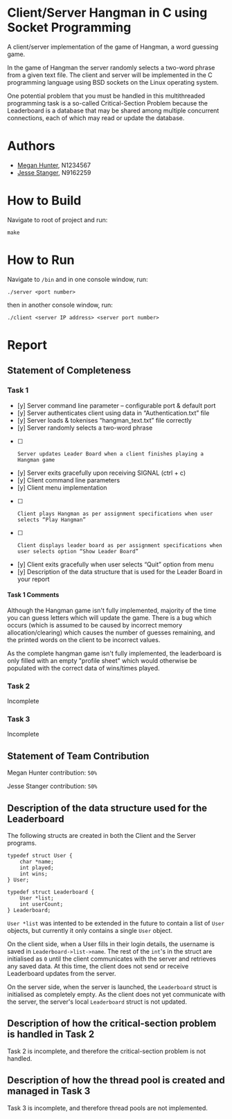# Client/Server Hangman in C using Socket Programming
A client/server implementation of the game of Hangman, a word guessing game.

In the game of Hangman the server randomly selects a two-word phrase from a given text file. The client and server will be implemented in the C programming language using BSD sockets on the Linux operating system.

One potential problem that you must be handled in this multithreaded programming task is a so-called Critical-Section Problem because the Leaderboard is a database that may be shared among multiple concurrent connections, each of which may read or update the database.

# Authors
* [Megan Hunter](https://github.com/Nyx-), N1234567
* [Jesse Stanger](https://github.com/stangahh), N9162259

# How to Build
Navigate to root of project and run:
```
make
```

# How to Run
Navigate to ```/bin``` and in one console window, run:
```
./server <port number>
```

then in another console window, run:
```
./client <server IP address> <server port number>
```

# Report
## Statement of Completeness
### Task 1
* [y]     Server command line parameter – configurable port & default port
* [y]     Server authenticates client using data in “Authentication.txt” file
* [y]     Server loads & tokenises “hangman_text.txt” file correctly
* [y]     Server randomly selects a two-word phrase
* [ ]     Server updates Leader Board when a client finishes playing a Hangman game
* [y]     Server exits gracefully upon receiving SIGNAL (ctrl + c)
* [y]     Client command line parameters
* [y]     Client menu implementation
* [ ]     Client plays Hangman as per assignment specifications when user selects “Play Hangman”
* [ ]     Client displays leader board as per assignment specifications when user selects option “Show Leader Board”
* [y]     Client exits gracefully when user selects “Quit” option from menu
* [y]     Description of the data structure that is used for the Leader Board in your report

#### Task 1 Comments
Although the Hangman game isn't fully implemented, majority of the time you can guess letters which will update the game.
There is a bug which occurs (which is assumed to be caused by incorrect memory allocation/clearing) which causes the number of guesses remaining, and the printed words on the client to be incorrect values.

As the complete hangman game isn't fully implemented, the leaderboard is only filled with an empty "profile sheet" which would otherwise be populated with the correct data of wins/times played.

### Task 2
Incomplete

### Task 3
Incomplete

## Statement of Team Contribution
Megan Hunter contribution: ```50%```

Jesse Stanger contribution: ```50%```

## Description of the data structure used for the Leaderboard
The following structs are created in both the Client and the Server programs. 

```
typedef struct User {
    char *name;
    int played;
    int wins;
} User;

typedef struct Leaderboard {
    User *list;
    int userCount;
} Leaderboard;
```

```User *list``` was intented to be extended in the future to contain a list of ```User``` objects, but currently it only contains a single ```User``` object. 

On the client side, when a User fills in their login details, the username is saved in ```Leaderboard->list->name```. The rest of the ```int```'s in the struct are initialised as ```0``` until the client communicates with the server and retrieves any saved data. At this time, the client does not send or receive Leaderboard updates from the server.

On the server side, when the server is launched, the ```Leaderboard``` struct is initialised as completely empty. As the client does not yet communicate with the server, the server's local ```Leaderboard``` struct is not updated.

## Description of how the critical-section problem is handled in Task 2
Task 2 is incomplete, and therefore the critical-section problem is not handled.

## Description of how the thread pool is created and managed in Task 3
Task 3 is incomplete, and therefore thread pools are not implemented.